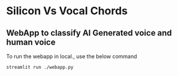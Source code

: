 # Silicon Vs Vocal Chords
## WebApp to classify AI Generated voice and human voice

To run the webapp in local., use the below command

    streamlit run ./webapp.py
